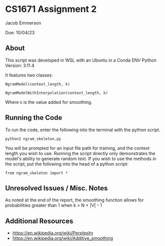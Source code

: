 # CS1671 Assignment 2

Jacob Emmerson

Due: 10/04/23

## About

This script was developed in WSL with an Ubuntu in a Conda ENV Python Version: 3.11.4

It features two classes:

`NgramModel(context_length, k)`

`NgramModelWithInterpolation(context_length, k)`

Where `k` is the value added for smoothing.

## Running the Code

To run the code, enter the following into the terminal with the python script.

    python3 ngram_skeleton.py

You will be prompted for an input file path for training, and the context length you wish to use. Running the script directly only demonstrates the model's ability to generate random text. If you wish to use the methods in the script, put the following into the head of a python script:

    from ngram_skeleton import *

## Unresolved Issues / Misc. Notes

As noted at the end of the report, the smoothing function allows for probabilities greater than 1 when k > N + |V| - 1

## Additional Resources

- https://en.wikipedia.org/wiki/Perplexity
- https://en.wikipedia.org/wiki/Additive_smoothing